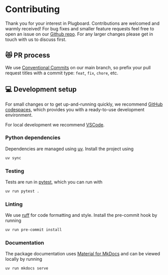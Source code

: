 # Contributing

Thank you for your interest in Plugboard. Contributions are welcomed and warmly received! For bug fixes and smaller feature requests feel free to open an issue on our [Github repo](https://github.com/plugboard-dev/plugboard/issues). For any larger changes please get in touch with us to discuss first.

## 😻 PR process

We use [Conventional Commits](https://www.conventionalcommits.org/en/v1.0.0/) on our main branch, so prefix your pull request titles with a commit type: `feat`, `fix`, `chore`, etc.

## 💻 Development setup

For small changes or to get up-and-running quickly, we recommend [GitHub codespaces](https://github.com/codespaces/), which provides you with a ready-to-use development environment.

For local development we recommend [VSCode](https://code.visualstudio.com/).

### Python dependencies

Dependencies are managed using [uv](https://docs.astral.sh/uv/). Install the project using
```sh
uv sync
```

### Testing

Tests are run in [pytest](https://docs.pytest.org/en/stable/), which you can run with
```sh
uv run pytest .
```

### Linting

We use [ruff](https://github.com/astral-sh/ruff) for code formatting and style. Install the pre-commit hook by running
```sh
uv run pre-commit install
```

### Documentation

The package documentation uses [Material for MkDocs](https://squidfunk.github.io/mkdocs-material/) and can be viewed locally by running
```sh
uv run mkdocs serve
```